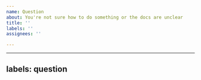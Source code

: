 ```yaml
---
name: Question
about: You're not sure how to do something or the docs are unclear
title: ''
labels: ''
assignees: ''

---
```


---
labels: question
---

<!-- If a specific doc is confusing, please link the page you're looking at -->

